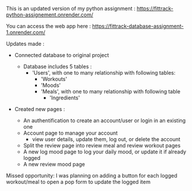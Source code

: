 This is an updated version of my python assignment : https://fittrack-python-assignement.onrender.com/

You can access the web app here : https://fittrack-database-assignment-1.onrender.com/

Updates made :

- Connected database to original project
    - Database includes 5 tables :
        - 'Users', with one to many relationship with following tables:
            - 'Workouts'
            - 'Moods'
            - 'Meals', with one to many relationship with following table
                - 'Ingredients'

- Created new pages :
    - An authentification to create an account/user or login in an existing one
    - Account page to manage your account
        - view user details, update them, log out, or delete the account
    - Split the review page into review meal and review workout pages
    - A new log mood page to log your daily mood, or update it if already logged
    - A new review mood page

Missed opportunity:
 I was planning on adding a button for each logged workout/meal to open a pop form to update the logged item

